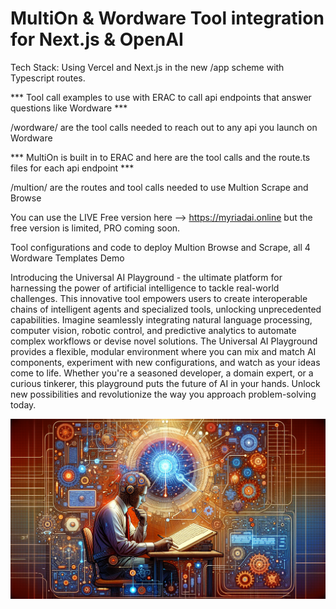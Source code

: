 # MultiOn & Wordware Tool integration for Next.js & OpenAI

Tech Stack:  Using Vercel and Next.js in the new /app scheme with Typescript routes.


*** Tool call examples to use with ERAC to call api endpoints that answer questions like Wordware ***

/wordware/ are the tool calls needed to reach out to any api you launch on Wordware


*** MultiOn is built in to ERAC and here are the tool calls and the route.ts files for each api endpoint ***

/multion/ are the routes and tool calls needed to use Multion Scrape and Browse</ul>


You can use the LIVE Free version here --> https://myriadai.online  but the free version is limited, PRO coming soon.

Tool configurations and code to deploy Multion Browse and Scrape, all 4 Wordware Templates Demo

Introducing the Universal AI Playground - the ultimate platform for harnessing the power of artificial intelligence to tackle real-world challenges. This innovative tool empowers users to create interoperable chains of intelligent agents and specialized tools, unlocking unprecedented capabilities. Imagine seamlessly integrating natural language processing, computer vision, robotic control, and predictive analytics to automate complex workflows or devise novel solutions. The Universal AI Playground provides a flexible, modular environment where you can mix and match AI components, experiment with new configurations, and watch as your ideas come to life. Whether you're a seasoned developer, a domain expert, or a curious tinkerer, this playground puts the future of AI in your hands. Unlock new possibilities and revolutionize the way you approach problem-solving today.

<img src="banner.png" alt="Hackathon">


